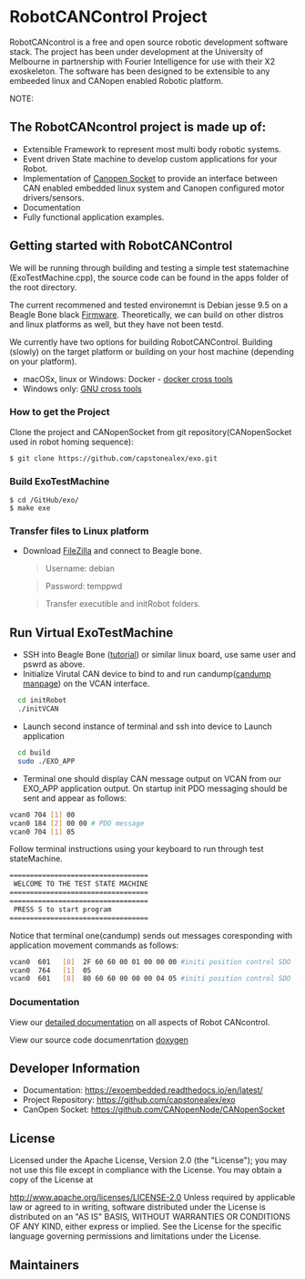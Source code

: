 # RobotCANControl Project

RobotCANcontrol is a free and open source robotic development software stack. The project has been under development at the University of Melbourne in partnership with Fourier Intelligence for use with their X2 exoskeleton. The software has been designed to be extensible to any embeeded linux and CANopen enabled Robotic platform.

NOTE:

## The RobotCANcontrol project is made up of:

- Extensible Framework to represent most multi body robotic systems.
- Event driven State machine to develop custom applications for your Robot.
- Implementation of [Canopen Socket](https://github.com/CANopenNode/CANopenSocket) to provide an interface between CAN enabled embedded linux system and Canopen configured motor drivers/sensors.
- Documentation
- Fully functional application examples.

## Getting started with RobotCANControl

We will be running through building and testing a simple test statemachine (ExoTestMachine.cpp), the source code can be found in the apps folder of the root directory.

The current recommened and tested environemnt is Debian jesse 9.5 on a Beagle Bone black [Firmware](http://beagleboard.org/latest-images). Theoretically, we can build on other distros and linux platforms as well, but they have not been testd.

We currently have two options for building RobotCANControl. Building (slowly) on the target platform or building on your host machine (depending on your platform).

- macOSx, linux or Windows: Docker - [docker cross tools](https://hub.docker.com/r/alejandro4siana/cross-bbb-debian/)
- Windows only: [ GNU cross tools](https://gnutoolchains.com/download/)

### How to get the Project

Clone the project and CANopenSocket from git repository(CANopenSocket used in robot homing sequence):

    $ git clone https://github.com/capstonealex/exo.git

### Build ExoTestMachine

    $ cd /GitHub/exo/
    $ make exe

### Transfer files to Linux platform

- Download [FileZilla](https://filezilla-project.org/) and connect to Beagle bone.

  > Username: debian

  > Password: temppwd

  > Transfer executible and initRobot folders.

## Run Virtual ExoTestMachine

- SSH into Beagle Bone ([tutorial](https://elinux.org/Beagleboard:Terminal_Shells)) or similar linux board, use same user and pswrd as above.
- Initialize Virutal CAN device to bind to and run candump([candump manpage](https://manpages.debian.org/testing/can-utils/candump.1.en.html)) on the VCAN interface.

```bash
  cd initRobot
  ./initVCAN
```

- Launch second instance of terminal and ssh into device to Launch application

```bash
  cd build
  sudo ./EXO_APP
```

- Terminal one should display CAN message output on VCAN from our EXO_APP application output. On startup init PDO messaging should be sent and appear as follows:

```bash
vcan0 704 [1] 00
vcan0 184 [2] 00 00 # PDO message
vcan0 704 [1] 05
```

Follow terminal instructions using your keyboard to run through test stateMachine.

```bash
==================================
 WELCOME TO THE TEST STATE MACHINE
==================================
==================================
 PRESS S to start program
==================================

```

Notice that terminal one(candump) sends out messages coresponding with application movement commands as follows:

```bash
vcan0  601   [8]  2F 60 60 00 01 00 00 00 #initi position control SDO
vcan0  764   [1]  05
vcan0  601   [8]  80 60 60 00 00 00 04 05 #initi position control SDO
```

<!-- ## Run ExoTestMachine on X2

Running on the X2 Robot is very similar to the virutal CAN set up, with one adjustment and -->

<!-- ### TODO: Event Driven State machine
explain me -->

### Documentation

View our [detailed documentation](https://exoembedded.readthedocs.io/en/latest/#alex-embedded-system-documentation) on all aspects of Robot CANcontrol.

View our source code documenrtation [doxygen](https://capstonealex.github.io/exo/index.html)

## Developer Information

- Documentation: https://exoembedded.readthedocs.io/en/latest/
- Project Repository: https://github.com/capstonealex/exo
- CanOpen Socket: https://github.com/CANopenNode/CANopenSocket

## License

Licensed under the Apache License, Version 2.0 (the "License"); you may not use this file except in compliance with the License. You may obtain a copy of the License at

http://www.apache.org/licenses/LICENSE-2.0
Unless required by applicable law or agreed to in writing, software distributed under the License is distributed on an "AS IS" BASIS, WITHOUT WARRANTIES OR CONDITIONS OF ANY KIND, either express or implied. See the License for the specific language governing permissions and limitations under the License.

## Maintainers
